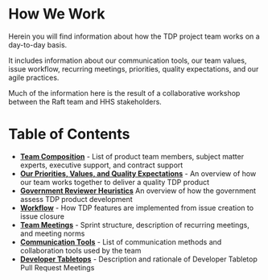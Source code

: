 # How We Work
Herein you will find information about how the TDP project team works on a day-to-day basis. 

It includes information about our communication tools, our team values, issue workflow, recurring meetings, priorities, quality expectations, and our agile practices. 

Much of the information here is the result of a collaborative workshop between the Raft team and HHS stakeholders.


# Table of Contents
* **[Team Composition](https://github.com/raft-tech/TANF-app/blob/develop/docs/How-We-Work/Team-Composition.md)** - List of product team members, subject matter experts, executive support, and contract support
* **[Our Priorities, Values, and Quality Expectations](https://github.com/raft-tech/TANF-app/blob/develop/docs/How-We-Work/our-priorities-values-expectations.md)** - An overview of how our team works together to deliver a quality TDP product
* **[Government Reviewer Heuristics](https://github.com/raft-tech/TANF-app/blob/develop/docs/How-We-Work/Heuristics.md)** An overview of how the government assess TDP product development
* **[Workflow](https://github.com/raft-tech/TANF-app/blob/develop/docs/How-We-Work/our-workflow.md)** - How TDP features are implemented from issue creation to issue closure
* **[Team Meetings](https://github.com/raft-tech/TANF-app/blob/develop/docs/How-We-Work/team-meetings.md)** - Sprint structure, description of recurring meetings, and meeting norms
* **[Communication Tools](https://github.com/raft-tech/TANF-app/blob/develop/docs/How-We-Work/communication-tools.md)** - List of communication methods and collaboration tools used by the team
* **[Developer Tabletops](https://github.com/raft-tech/TANF-app/blob/develop/docs/How-We-Work/Developer-Tabletops.md)** - Description and rationale of Developer Tabletop Pull Request Meetings
 



    
    
